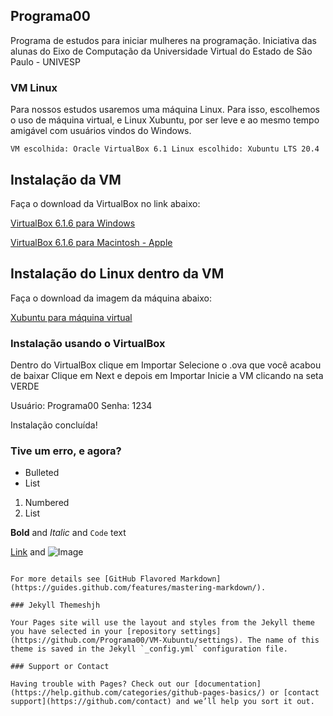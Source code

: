 ## Programa00

Programa de estudos para iniciar mulheres na programação.
Iniciativa das alunas do Eixo de Computação da Universidade Virtual do Estado de São Paulo - UNIVESP

### VM Linux

Para nossos estudos usaremos uma máquina Linux.
Para isso, escolhemos o uso de máquina virtual, e Linux Xubuntu, por ser leve e ao mesmo tempo amigável
com usuários vindos do Windows.

`
VM escolhida: Oracle VirtualBox 6.1
Linux escolhido: Xubuntu LTS 20.4 `


## Instalação da VM

Faça o download da VirtualBox no link abaixo:

[VirtualBox 6.1.6 para Windows](https://download.virtualbox.org/virtualbox/6.1.6/VirtualBox-6.1.6-137129-Win.exe)

[VirtualBox 6.1.6 para Macintosh - Apple](https://download.virtualbox.org/virtualbox/6.1.6/VirtualBox-6.1.6-137129-OSX.dmg)

## Instalação do Linux dentro da VM

Faça o download da imagem da máquina abaixo:

[Xubuntu para máquina virtual](https://transferxl.com/06jXygR991BS6c)

### Instalação usando o VirtualBox

Dentro do VirtualBox clique em Importar
Selecione o .ova que você acabou de baixar
Clique em Next e depois em Importar
Inicie a VM clicando na seta VERDE

Usuário: Programa00
Senha: 1234

Instalação concluída!

### Tive um erro, e agora?


- Bulleted
- List

1. Numbered
2. List

**Bold** and _Italic_ and `Code` text

[Link](url) and ![Image](src)
```

For more details see [GitHub Flavored Markdown](https://guides.github.com/features/mastering-markdown/).

### Jekyll Themeshjh

Your Pages site will use the layout and styles from the Jekyll theme you have selected in your [repository settings](https://github.com/Programa00/VM-Xubuntu/settings). The name of this theme is saved in the Jekyll `_config.yml` configuration file.

### Support or Contact

Having trouble with Pages? Check out our [documentation](https://help.github.com/categories/github-pages-basics/) or [contact support](https://github.com/contact) and we’ll help you sort it out.

